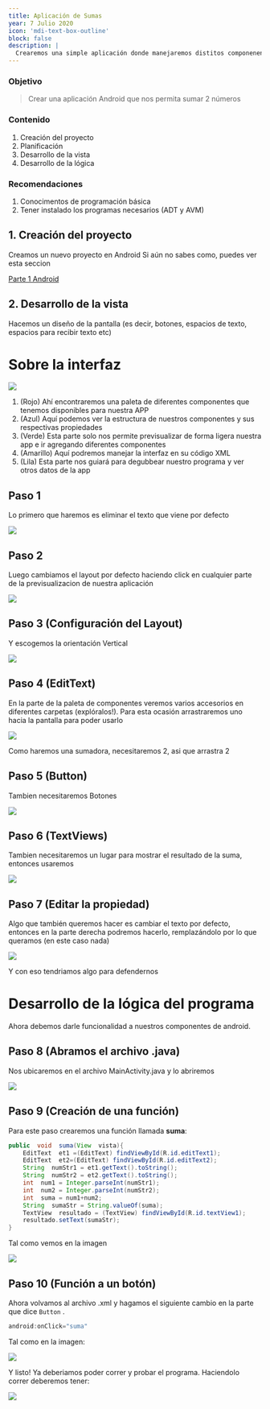 ```yaml
---
title: Aplicación de Sumas
year: 7 Julio 2020
icon: 'mdi-text-box-outline'
block: false
description: |
  Crearemos una simple aplicación donde manejaremos distitos componenentes utilizados en Android
---
```



### Objetivo
> Crear una aplicación Android que nos permita sumar 2 números

### Contenido
1. Creación del proyecto
2. Planificación
3. Desarrollo de la vista
4. Desarrollo de la lógica

### Recomendaciones
1. Conocimentos de programación básica
2. Tener instalado los programas necesarios (ADT y AVM)


## 1. Creación del proyecto
Creamos un nuevo proyecto en Android
Si aún no sabes como, puedes ver esta seccion

[Parte 1 Android](https://enfocate.tech/android/and01)

## 2. Desarrollo de la vista
Hacemos un diseño de la pantalla (es decir, botones, espacios de texto, espacios para recibir texto etc)


# Sobre la interfaz


![](https://github.com/doneber/POO/blob/master/Resources/clase02/estructura01.jpg?raw=true)


1. (Rojo) Ahí encontraremos una paleta de diferentes componentes que tenemos disponibles para nuestra APP
2. (Azul) Aquí podemos ver la estructura de nuestros componentes y sus respectivas propiedades
3. (Verde) Esta parte solo nos permite previsualizar de forma ligera nuestra app e ir agregando diferentes componentes
4. (Amarillo) Aquí podremos manejar la interfaz en su código XML
5. (Lila) Esta parte nos guiará para degubbear nuestro programa y ver otros datos de la app


## Paso 1

Lo primero que haremos es eliminar el texto que viene por defecto



![](https://github.com/doneber/POO/blob/master/Resources/clase02/paso01.jpg?raw=true)



## Paso 2


Luego cambiamos el layout por defecto haciendo click en cualquier parte de la previsualizacion de nuestra aplicación


![](https://raw.githubusercontent.com/doneber/POO/master/Resources/clase02/paso02.jpg)


## Paso 3 (Configuración del Layout)


Y escogemos la orientación Vertical


![](https://raw.githubusercontent.com/doneber/POO/master/Resources/clase02/paso03.jpg)


## Paso 4 (EditText)


En la parte de la paleta de componentes veremos varios accesorios en diferentes carpetas (explóralos!). Para esta ocasión arrastraremos uno hacia la pantalla para poder usarlo


![](https://raw.githubusercontent.com/doneber/POO/master/Resources/clase02/paso04.jpg)


Como haremos una sumadora, necesitaremos 2, asi que arrastra 2

## Paso 5 (Button)

Tambien necesitaremos Botones


![](https://raw.githubusercontent.com/doneber/POO/master/Resources/clase02/paso05.jpg)


## Paso 6 (TextViews)


Tambien necesitaremos un lugar para mostrar el resultado de la suma, entonces usaremos 


![](https://raw.githubusercontent.com/doneber/POO/master/Resources/clase02/paso06.jpg)



## Paso 7 (Editar la propiedad)


Algo que también queremos hacer es cambiar el texto por defecto, entonces en la parte derecha podremos hacerlo, remplazándolo por lo que queramos (en este caso nada)


![](https://raw.githubusercontent.com/doneber/POO/master/Resources/clase02/paso07.jpg)



Y con eso tendriamos algo para defendernos
# Desarrollo de la lógica del programa
Ahora debemos darle funcionalidad a nuestros componentes de android.
## Paso 8 (Abramos el archivo .java)
Nos ubicaremos en el archivo MainActivity.java y lo abriremos


![](https://raw.githubusercontent.com/doneber/POO/master/Resources/clase02/paso08.jpg)


## Paso 9 (Creación de una función)


Para este paso crearemos una función llamada **suma**:

```java
public  void  suma(View  vista){
    EditText  et1 =(EditText) findViewById(R.id.editText1);
    EditText  et2=(EditText) findViewById(R.id.editText2);
    String  numStr1 = et1.getText().toString();
    String  numStr2 = et2.getText().toString();
    int  num1 = Integer.parseInt(numStr1);
    int  num2 = Integer.parseInt(numStr2);
    int  suma = num1+num2;
    String  sumaStr = String.valueOf(suma);
    TextView  resultado = (TextView) findViewById(R.id.textView1);
    resultado.setText(sumaStr);
}
```

Tal como vemos en la imagen


![](https://raw.githubusercontent.com/doneber/POO/master/Resources/clase02/paso09.jpg)


## Paso 10 (Función a un botón)


Ahora volvamos al archivo .xml y hagamos el siguiente cambio en la parte que dice `Button` .

```java
android:onClick="suma"
```

Tal como en la imagen:

![](https://raw.githubusercontent.com/doneber/POO/master/Resources/clase02/paso10.jpg)

Y listo!
Ya deberiamos poder correr y probar el programa.
Haciendolo correr deberemos tener:

![](https://raw.githubusercontent.com/doneber/POO/master/Resources/clase02/paso11.jpg)